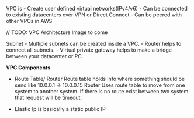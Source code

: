  VPC is
    - Create user defined virtual networks(IPv4/v6)
    - Can be connected to existing datacenters over VPN or Direct Connect
    - Can be peered with other VPCs in AWS

// TODO: VPC Architecture Image to come

Subnet
    - Multiple subnets can be created inside a VPC.
    - Router helps to connect all subnets.
    - Virtual private gateway helps to make a bridge between your datacenter or PC.

**VPC Components**

* Route Table/ Router
    Route table holds info where something should be send like 10.0.0.1 -> 10.0.0.15
    Router Uses route table to move from one system to another system.
    If there is no route exist between two system that request will be timeout.

* Elastic Ip
    is basically a static public IP
    





